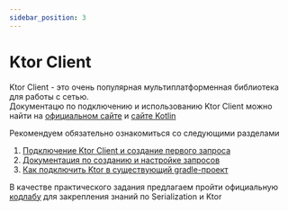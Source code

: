 ```yaml
---
sidebar_position: 3
---
```


# Ktor Client

Ktor Client - это очень популярная мультиплатформенная библиотека для работы с сетью.  
Документацю по подключению и использованию Ktor Client можно найти на [официальном сайте](https://ktor.io/docs/getting-started-ktor-client.html) и [сайте Kotlin](https://kotlinlang.org/docs/kmm-use-ktor-for-networking.html)

Рекомендуем обязательно ознакомиться со следующими разделами
1. [Подключение Ktor Client и создание первого запроса](https://ktor.io/docs/getting-started-ktor-client.html)
1. [Документация по созданию и настройке запросов](https://ktor.io/docs/request.html)
1. [Как подключить Ktor в существующий gradle-проект](https://ktor.io/docs/gradle.html)

В качестве практического задания предлагаем пройти официальную [кодлабу](https://play.kotlinlang.org/hands-on/Networking%20and%20Data%20Storage%20with%20Kotlin%20Multiplatfrom%20Mobile/01_Introduction) для закрепления знаний по Serialization и Ktor
